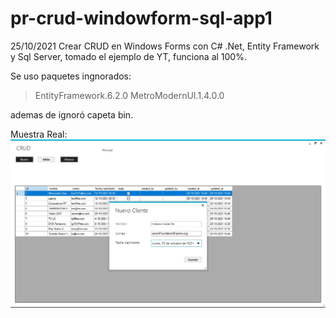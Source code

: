 # pr-crud-windowform-sql-app1
25/10/2021
Crear CRUD en Windows Forms con C# .Net, Entity Framework y Sql Server, tomado el ejemplo de YT, funciona al 100%.

Se uso paquetes ingnorados: 
> EntityFramework.6.2.0
> MetroModernUI.1.4.0.0

ademas de ignoró capeta bin.

Muestra Real:
<br/>
<img src="img/main.jpg"/>
